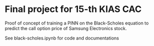 # Final project for 15-th KIAS CAC

Proof of concept of training a PINN on the Black-Scholes equation to predict the call option price of Samsung Electronics stock.

See black-scholes.ipynb for code and documentations